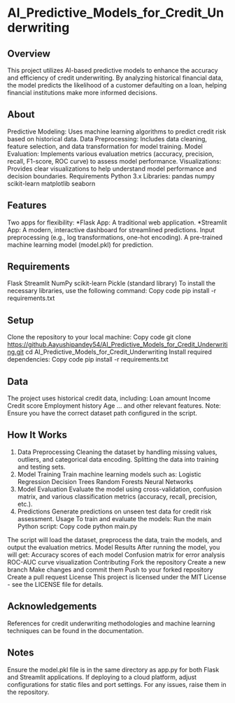 # AI_Predictive_Models_for_Credit_Underwriting

Overview
-------------
This project utilizes AI-based predictive models to enhance the accuracy and efficiency of credit underwriting. By analyzing historical financial data, the model predicts the likelihood of a customer defaulting on a loan, helping financial institutions make more informed decisions.

About
---------------
Predictive Modeling: Uses machine learning algorithms to predict credit risk based on historical data.
Data Preprocessing: Includes data cleaning, feature selection, and data transformation for model training.
Model Evaluation: Implements various evaluation metrics (accuracy, precision, recall, F1-score, ROC curve) to assess model performance.
Visualizations: Provides clear visualizations to help understand model performance and decision boundaries.
Requirements
Python 3.x
Libraries:
pandas
numpy
scikit-learn
matplotlib
seaborn

Features
-------------------------------------
Two apps for flexibility:
*Flask App: A traditional web application.
*Streamlit App: A modern, interactive dashboard for streamlined predictions.
Input preprocessing (e.g., log transformations, one-hot encoding).
A pre-trained machine learning model (model.pkl) for prediction.

Requirements 
---------------------
Flask
Streamlit
NumPy
scikit-learn
Pickle (standard library)
To install the necessary libraries, use the following command:
Copy code
pip install -r requirements.txt

Setup
---------------
Clone the repository to your local machine:
Copy code
git clone https://github.Aayushipandey54/AI_Predictive_Models_for_Credit_Underwriting.git
cd AI_Predictive_Models_for_Credit_Underwriting
Install required dependencies:
Copy code
pip install -r requirements.txt


Data
------------
The project uses historical credit data, including:
Loan amount
Income
Credit score
Employment history
Age
... and other relevant features.
Note: Ensure you have the correct dataset path configured in the script.

How It Works
---------------
1. Data Preprocessing
Cleaning the dataset by handling missing values, outliers, and categorical data encoding.
Splitting the data into training and testing sets.
2. Model Training
Train machine learning models such as:
Logistic Regression
Decision Trees
Random Forests
Neural Networks
3. Model Evaluation
Evaluate the model using cross-validation, confusion matrix, and various classification metrics (accuracy, recall, precision, etc.).
4. Predictions
Generate predictions on unseen test data for credit risk assessment.
Usage
To train and evaluate the models:
Run the main Python script:
Copy code
python main.py


The script will load the dataset, preprocess the data, train the models, and output the evaluation metrics.
Model Results
After running the model, you will get:
Accuracy scores of each model
Confusion matrix for error analysis
ROC-AUC curve visualization
Contributing
Fork the repository
Create a new branch
Make changes and commit them
Push to your forked repository
Create a pull request
License
This project is licensed under the MIT License - see the LICENSE file for details.

Acknowledgements
-----------------------
References for credit underwriting methodologies and machine learning techniques can be found in the documentation.

Notes
------------
Ensure the model.pkl file is in the same directory as app.py for both Flask and Streamlit applications.
If deploying to a cloud platform, adjust configurations for static files and port settings.
For any issues, raise them in the repository.


